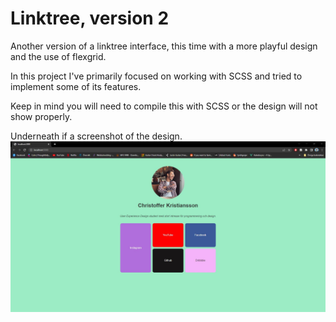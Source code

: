 # Linktree, version 2

Another version of a linktree interface, this time with a more playful design and the use of flexgrid.

In this project I've primarily focused on working with SCSS and tried to implement some of its features.

Keep in mind you will need to compile this with SCSS or the design will not show properly.

Underneath if a screenshot of the design.
![screenshot](\src\assets\linktree2.JPG)